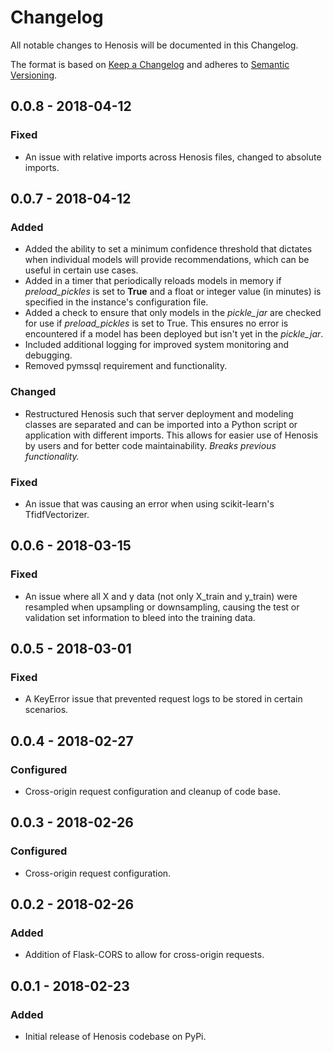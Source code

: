 # Changelog
All notable changes to Henosis will be documented in this Changelog.

The format is based on [Keep a Changelog](http://keepachangelog.com/en/1.0.0/)
and adheres to [Semantic Versioning](http://semver.org/spec/v2.0.0.html).

## 0.0.8 - 2018-04-12
### Fixed
- An issue with relative imports across Henosis files, changed to absolute imports.

## 0.0.7 - 2018-04-12
### Added
- Added the ability to set a minimum confidence threshold that dictates when
individual models will provide recommendations, which can be useful in certain
use cases.
- Added in a timer that periodically reloads models in memory if *preload_pickles* is
set to **True** and a float or integer value (in minutes) is specified in the
instance's configuration file.
- Added a check to ensure that only models in the *pickle_jar* are checked for use
if *preload_pickles* is set to True. This ensures no error is encountered if a model
has been deployed but isn't yet in the *pickle_jar*.
- Included additional logging for improved system monitoring and debugging.
- Removed pymssql requirement and functionality.

### Changed
- Restructured Henosis such that server deployment and modeling classes are separated
and can be imported into a Python script or application with different imports. This
allows for easier use of Henosis by users and for better code maintainability.
*Breaks previous functionality.*

### Fixed
- An issue that was causing an error when using scikit-learn's TfidfVectorizer.

## 0.0.6 - 2018-03-15
### Fixed
- An issue where all X and y data (not only X_train and y_train) were resampled when upsampling or downsampling, causing
the test or validation set information to bleed into the training data.

## 0.0.5 - 2018-03-01
### Fixed
- A KeyError issue that prevented request logs to be stored in certain scenarios.

## 0.0.4 - 2018-02-27
### Configured
- Cross-origin request configuration and cleanup of code base.

## 0.0.3 - 2018-02-26
### Configured
- Cross-origin request configuration.

## 0.0.2 - 2018-02-26
### Added
- Addition of Flask-CORS to allow for cross-origin requests.

## 0.0.1 - 2018-02-23
### Added
- Initial release of Henosis codebase on PyPi.